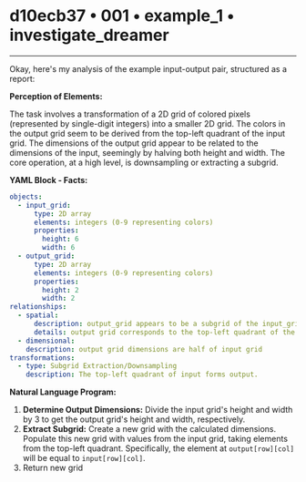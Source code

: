 # d10ecb37 • 001 • example_1 • investigate_dreamer

---
Okay, here's my analysis of the example input-output pair, structured as a report:

**Perception of Elements:**

The task involves a transformation of a 2D grid of colored pixels (represented by single-digit integers) into a smaller 2D grid. The colors in the output grid seem to be derived from the top-left quadrant of the input grid. The dimensions of the output grid appear to be related to the dimensions of the input, seemingly by halving both height and width. The core operation, at a high level, is downsampling or extracting a subgrid.

**YAML Block - Facts:**



```yaml
objects:
  - input_grid:
      type: 2D array
      elements: integers (0-9 representing colors)
      properties:
        height: 6
        width: 6
  - output_grid:
      type: 2D array
      elements: integers (0-9 representing colors)
      properties:
        height: 2
        width: 2
relationships:
  - spatial:
      description: output_grid appears to be a subgrid of the input_grid.
      details: output grid corresponds to the top-left quadrant of the input.
  - dimensional:
    description: output grid dimensions are half of input grid
transformations:
  - type: Subgrid Extraction/Downsampling
    description: The top-left quadrant of input forms output.

```



**Natural Language Program:**

1.  **Determine Output Dimensions:** Divide the input grid's height and width by 3 to get the output grid's height and width, respectively.
2.  **Extract Subgrid:** Create a new grid with the calculated dimensions. Populate this new grid with values from the input grid, taking elements from the top-left quadrant. Specifically, the element at `output[row][col]` will be equal to `input[row][col]`.
3. Return new grid


